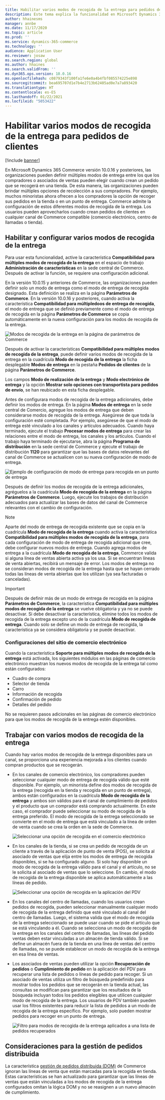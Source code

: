 ```yaml
---
title: Habilitar varios modos de recogida de la entrega para pedidos de clientes
description: Este tema explica la funcionalidad en Microsoft Dynamics 365 Commerce que le permite crear pedidos de clientes para recoger en una tienda.
author: hhainesms
manager: annbe
ms.date: 11/17/2020
ms.topic: article
ms.prod: ''
ms.service: dynamics-365-commerce
ms.technology: ''
audience: Application User
ms.reviewer: josaw
ms.search.region: global
ms.author: hhaines
ms.search.validFrom: ''
ms.dyn365.ops.version: 10.0.16
ms.openlocfilehash: c0879343f100fa1fe6e0a4b4fbf085574225e898
ms.sourcegitcommit: bea695707d1e7b4e2713b62405ad0e7a7a893420
ms.translationtype: HT
ms.contentlocale: es-ES
ms.lasthandoff: 01/22/2021
ms.locfileid: "5053422"
---
```

# <a name="enable-multiple-pickup-delivery-modes-for-customer-orders"></a>Habilitar varios modos de recogida de la entrega para pedidos de clientes

[!include [banner](includes/banner.md)]


En Microsoft Dynamics 365 Commerce versión 10.0.16 y posteriores, las organizaciones pueden definir múltiples modos de entrega entre los que los compradores o asociados de ventas pueden elegir cuando crean un pedido que se recogerá en una tienda. De esta manera, las organizaciones pueden brindar múltiples opciones de recolección a sus compradores. Por ejemplo, muchos minoristas ahora ofrecen a los compradores la opción de recoger sus pedidos en la tienda o en un punto de entrega. Commerce admite la configuración de estos diferentes modos de recogida de la entrega. Los usuarios pueden aprovecharlos cuando crean pedidos de clientes en cualquier canal de Commerce compatible (comercio electrónico, centro de llamadas o tienda).

## <a name="enable-and-configure-pickup-delivery-modes"></a>Habilitar y configurar varios modos de recogida de la entrega

Para usar esta funcionalidad, active la característica **Compatibilidad para múltiples modos de recogida de la entrega** en el espacio de trabajo **Administración de características** en la sede central de Commerce. Después de activar la función, se requiere una configuración adicional.

En la versión 10.0.15 y anteriores de Commerce, las organizaciones pueden definir solo un modo de entrega como el modo de entrega de recogida designado. Esta definición se realiza en la página **Parámetros de Commerce**. En la versión 10.0.16 y posteriores, cuando activa la característica **Compatibilidad para múltipledoos de entrega de recogida**, el modo de entrega que se definió previamente como el modo de entrega de recogida en la página **Parámetros de Commerce** se copia automáticamente en la nueva configuración para los modos de recogida de la entrega.

![Modos de recogida de la entrega en la página de parámetros de Commerce](media/multiplepickupparameter.png)

Después de activar la características **Compatibilidad para múltiples modos de recogida de la entrega**, puede definir varios modos de recogida de la entrega en la cuadrícula **Modo de recogida de la entrega** la ficha desplegable **Modos de entrega** en la pestaña **Pedidos de clientes** de la página **Parámetros de Commerce**.

Los campos **Modo de realización de la entrega** y **Modo electrónico de entrega** y la opción **Mostrar solo opciones con transportista para pedidos de envío**, se han reubicado en esta ficha desplegable.

Antes de configurara modos de recogida de la entrega adicionales, debe definir los modos de entrega. En la página **Modos de entrega** en la sede central de Comercio, agregue los modos de entrega que deben considerarse modos de recogida de la entrega. Asegúrese de que toda la configuración esté completada. Por ejemplo, asegúrese de que el modo de entrega esté vinculado a los canales y artículos adecuados. Cuando haya terminado, ejecute el trabajo **Procesar modos de entrega** para crear las relaciones entre el modo de entrega, los canales y los artículos. Cuando el trabajo haya terminado de ejecutarse, abra la página **Programa de distribución** en la sede central de Commerce y ejecute el trabajo de distribución **1120** para garantizar que las bases de datos relevantes del canal de Commerce se actualicen con su nueva configuración de modo de entrega.

![Ejemplo de configuración de modo de entrega para recogida en un punto de entrega](media/pickupmodes.png)

Después de definir los modos de recogida de la entrega adicionales, agréguelos a la cuadrícula **Modo de recogida de la entrega** en la página **Parámetros de Commerce**. Luego, ejecute los trabajos de distribución adecuados para actualizar las bases de datos del canal de Commerce relevantes con el cambio de configuración.

> [!NOTE]
> Aparte del modo de entrega de recogida existente que se copia en la cuadrícula **Modo de recogida de la entrega** cuando activa la característica **Compatibilidad para múltiples modos de recogida de la entrega**, para cada configuración de modo de entrega de recogida adicional que cree, debe configurar nuevos modos de entrega. Cuando agrega modos de entrega a la cuadrícula **Modo de recogida de la entrega**, Commerce valida si alguna línea de ventas abierta activa ya los usa. Si se encuentran líneas de venta abiertas, recibirá un mensaje de error. Los modos de entrega no se consideran modos de recogida de la entrega hasta que se hayan cerrado todas las líneas de venta abiertas que los utilizan (ya sea facturadas o canceladas).

> [!IMPORTANT]
> Después de definir más de un modo de entrega de recogida en la página **Parámetros de Commerce**, la característica **Compatibilidad para múltiples modos de recogida de la entrega** se vuelve obligatoria y ya no se puede desactivar. Si debe desactivar la característica, elimine todos los modos de recogida de la entrega excepto uno de la cuadrícula **Modo de recogida de entrega**. Cuando solo se define un modo de entrega de recogida, la característica ya se considera obligatoria y se puede desactivar.

### <a name="e-commerce-site-configurations"></a>Configuraciones del sitio de comercio electrónico

Cuando la característica **Soporte para múltiples modos de recogida de la entrega** está activada, los siguientes módulos en las páginas de comercio electrónico muestran los nuevos modos de recogida de la entrega tal como están configurados:

- Cuadro de compra
- Selector de tienda
- Carro
- Información de recogida
- Confirmación de pedido
- Detalles del pedido

No se requieren pasos adicionales en las páginas de comercio electrónico para que los modos de recogida de la entrega estén disponibles.

## <a name="work-with-multiple-pickup-delivery-modes"></a>Trabajar con varios modos de recogida de la entrega

Cuando hay varios modos de recogida de la entrega disponibles para un canal, se proporciona una experiencia mejorada a los clientes cuando compran productos que se recogerán. 

- En los canales de comercio electrónico, los compradores pueden seleccionar cualquier modo de entrega de recogida válido que esté disponible. Por ejemplo, un minorista define dos modos de recogida de la entrega (recogida en la tienda y recogida en un punto de entrega), ambos están configurados en la cuadrícula **Modo de recogida de la entrega** y ambos son válidos para el canal de cumplimiento de pedidos y el producto que un comprador está comprando actualmente. En este caso, el comprador puede seleccionar su modo de recogida de la entrega preferido. El modo de recogida de la entrega seleccionado se convierte en el modo de entrega que está vinculado a la línea de orden de venta cuando se crea la orden en la sede de Commerce.

    ![Seleccionar una opción de recogida en el comercio electrónico](media/pickupecommerce.png)

- En los canales de la tienda, si se crea un pedido de recogida de un cliente a través de la aplicación de punto de venta (POS), se solicita al asociado de ventas que elija entre los modos de entrega de recogida disponibles, si se ha configurado alguno. Si solo hay disponible un modo de recogida de la entrega válido para el canal y el artículo, no se le solicita al asociado de ventas que lo seleccione. En cambio, el modo de recogida de la entrega disponible se aplica automáticamente a las líneas de pedido.

    ![Seleccionar una opción de recogida en la aplicación del PDV](media/pickuppos.png)

- En los canales del centro de llamadas, cuando los usuarios crean pedidos de recogida, pueden seleccionar manualmente cualquier modo de recogida de la entrega definido que esté vinculado al canal del centro de llamadas. Luego, el sistema valida que el modo de recogida de la entrega seleccionado se puede usar cuando se pide el artículo que se está vinculando a él. Cuando se selecciona un modo de recogida de la entrega en los canales del centro de llamadas, las líneas del pedido ventas deben estar vinculadas a un almacén de tienda válido. Si se define un almacén fuera de la tienda en una línea de ventas del centro de llamadas, no se puede establecer un modo de recogida de la entrega en esa línea de ventas.
- Los asociados de ventas pueden utilizar la opción **Recuperación de pedidos** o **Cumplimiento de pedido** en la aplicación del PDV para recuperar una lista de pedidos o líneas de pedido para recoger. Si un asociado de ventas utiliza un filtro de búsqueda predefinido para mostrar todos los pedidos que se recogerán en la tienda actual, las consultas se modifican para garantizar que los resultados de la búsqueda incluyan todos los pedidos elegibles que utilicen cualquier modo de recogida de la entrega. Los usuarios de PDV también pueden usar los filtros existentes para reducir la lista de pedidos a un modo de recogida de la entrega específico. Por ejemplo, solo pueden mostrar pedidos para recoger en un punto de entrega.

    ![Filtro para modos de recogida de la entrega aplicados a una lista de pedidos recuperados](media/pickuprecallorder.png)

## <a name="considerations-for-distributed-order-management"></a>Consideraciones para la gestión de pedidos distribuida

La característica [gestión de pedidos distribuida (DOM)](https://docs.microsoft.com/dynamics365/commerce/dom) de Commerce ignoran las líneas de venta que están marcadas para la recogida en tienda. Estas características se han actualizado para garantizar que las líneas de ventas que están vinculadas a los modos de recogida de la entrega configurados omitan la lógica DOM y no se reasignen a un nuevo almacén de cumplimiento.
